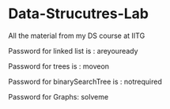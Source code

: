 # Data-Strucutres-Lab
All the material from my DS course at IITG

Password for linked list is : areyouready


Password for trees is : moveon



Password for binarySearchTree is : notrequired



Password for Graphs: solveme
